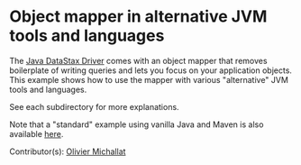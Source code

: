 # Object mapper in alternative JVM tools and languages

The [Java DataStax Driver](https://docs.datastax.com/en/developer/java-driver/latest/) comes with an
object mapper that removes boilerplate of writing queries and lets you focus on your application
objects. This example shows how to use the mapper with various "alternative" JVM tools and
languages.

See each subdirectory for more explanations.

Note that a "standard" example using vanilla Java and Maven is also available
[here](https://github.com/DataStax-Examples/object-mapper-java).

Contributor(s): [Olivier Michallat](https://github.com/olim7t)

